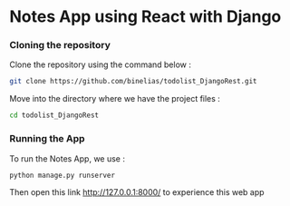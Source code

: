 # Notes App using React with Django
</div>

### Cloning the repository

Clone the repository using the command below :
```bash
git clone https://github.com/binelias/todolist_DjangoRest.git

```

Move into the directory where we have the project files : 
```bash
cd todolist_DjangoRest

```


### Running the App

To run the Notes App, we use :
```bash
python manage.py runserver
```

Then open this link  http://127.0.0.1:8000/ to experience this web app




